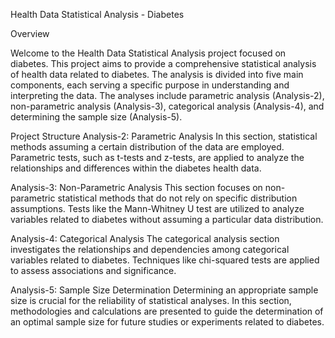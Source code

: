 Health Data Statistical Analysis - Diabetes

Overview

Welcome to the Health Data Statistical Analysis project focused on diabetes. 
This project aims to provide a comprehensive statistical analysis of health data related to diabetes.
The analysis is divided into five main components, each serving a specific purpose in understanding and interpreting the data. 
The analyses include parametric analysis (Analysis-2), non-parametric analysis (Analysis-3), categorical analysis (Analysis-4), and determining the sample size (Analysis-5).

Project Structure
Analysis-2: Parametric Analysis
In this section, statistical methods assuming a certain distribution of the data are employed. 
Parametric tests, such as t-tests and z-tests, are applied to analyze the relationships and differences within the diabetes health data.

Analysis-3: Non-Parametric Analysis
This section focuses on non-parametric statistical methods that do not rely on specific distribution assumptions.
Tests like the Mann-Whitney U test are utilized to analyze variables related to diabetes without assuming a particular data distribution.

Analysis-4: Categorical Analysis
The categorical analysis section investigates the relationships and dependencies among categorical variables related to diabetes. 
Techniques like chi-squared tests are applied to assess associations and significance.

Analysis-5: Sample Size Determination
Determining an appropriate sample size is crucial for the reliability of statistical analyses. 
In this section, methodologies and calculations are presented to guide the determination of an optimal sample size for future studies or experiments related to diabetes.
